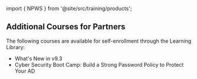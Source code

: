 import { NPWS } from '@site/src/training/products';

## Additional <NPWS /> Courses for Partners

The following courses are available for self-enrollment through the Learning Library:

* What's New in <NPWS /> v9.3
* Cyber Security Boot Camp: Build a Strong Password Policy to​ Protect Your AD
